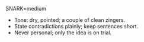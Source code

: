 SNARK=medium
- Tone: dry, pointed; a couple of clean zingers.
- State contradictions plainly; keep sentences short.
- Never personal; only the idea is on trial.
